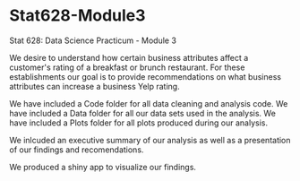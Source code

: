 # Stat628-Module3
Stat 628: Data Science Practicum - Module 3

We desire to understand how certain business attributes affect a customer's rating of a breakfast or brunch restaurant. 
For these establishments our goal is to provide recommendations on what business attributes can increase a business Yelp rating. 

We have included a Code folder for all data cleaning and analysis code. 
We have included a Data folder for all our data sets used in the analysis.
We have included a Plots folder for all plots produced during our analysis.

We inlcuded an executive summary of our analysis as well as a presentation of our findings and recomendations. 

We produced a shiny app to visualize our findings.
